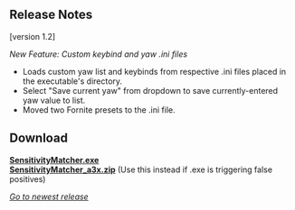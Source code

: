 ## Release Notes

[version 1.2] 

_New Feature: Custom keybind and yaw .ini files_
- Loads custom yaw list and keybinds from respective .ini files placed in the executable's directory.
- Select "Save current yaw" from dropdown to save currently-entered yaw value to list.
- Moved two Fornite presets to the .ini file.

## Download

[**SensitivityMatcher.exe**](https://github.com/KovaaK/SensitivityMatcher/releases/download/1.2/SensitivityMatcher.exe) \
[**SensitivityMatcher_a3x.zip**](https://github.com/KovaaK/SensitivityMatcher/releases/download/1.2/SensitivityMatcher_a3x.zip) (Use this instead if .exe is triggering false positives)

[_Go to newest release_](https://github.com/KovaaK/SensitivityMatcher/releases/latest)
